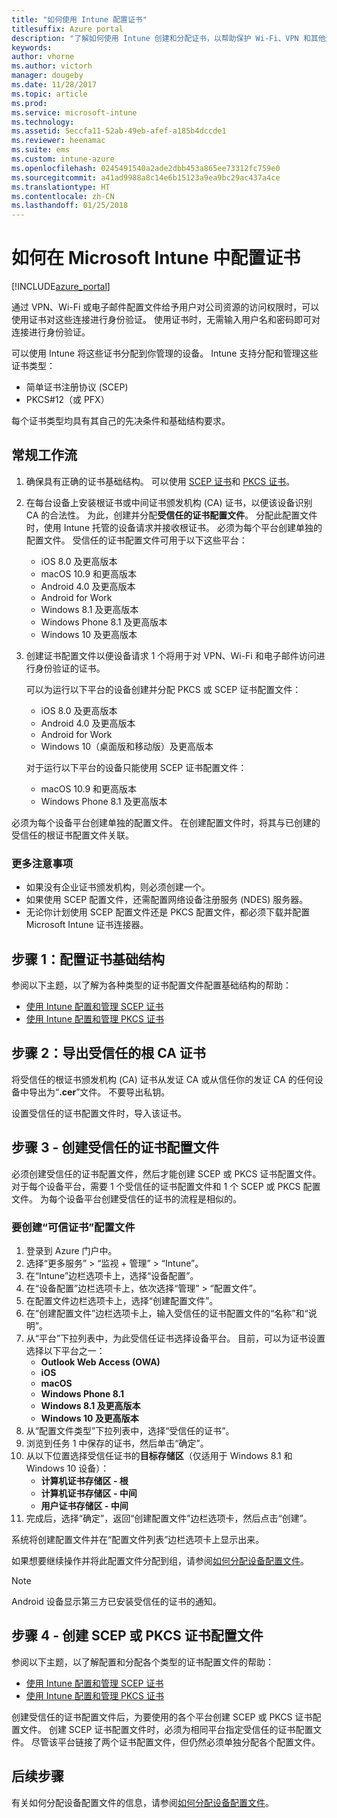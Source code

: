 ```yaml
---
title: "如何使用 Intune 配置证书"
titlesuffix: Azure portal
description: "了解如何使用 Intune 创建和分配证书，以帮助保护 Wi-Fi、VPN 和其他连接的安全性。"
keywords: 
author: vhorne
ms.author: victorh
manager: dougeby
ms.date: 11/28/2017
ms.topic: article
ms.prod: 
ms.service: microsoft-intune
ms.technology: 
ms.assetid: 5eccfa11-52ab-49eb-afef-a185b4dccde1
ms.reviewer: heenamac
ms.suite: ems
ms.custom: intune-azure
ms.openlocfilehash: 0245491540a2ade2dbb453a865ee73312fc759e0
ms.sourcegitcommit: a41ad9988a8c14e6b15123a9ea9bc29ac437a4ce
ms.translationtype: HT
ms.contentlocale: zh-CN
ms.lasthandoff: 01/25/2018
---
```

# <a name="how-to-configure-certificates-in-microsoft-intune"></a>如何在 Microsoft Intune 中配置证书

[!INCLUDE[azure_portal](./includes/azure_portal.md)]

通过 VPN、Wi-Fi 或电子邮件配置文件给予用户对公司资源的访问权限时，可以使用证书对这些连接进行身份验证。 使用证书时，无需输入用户名和密码即可对连接进行身份验证。

可以使用 Intune 将这些证书分配到你管理的设备。 Intune 支持分配和管理这些证书类型：

- 简单证书注册协议 (SCEP)
- PKCS#12（或 PFX）

每个证书类型均具有其自己的先决条件和基础结构要求。

## <a name="general-workflow"></a>常规工作流

1. 确保具有正确的证书基础结构。 可以使用 [SCEP 证书](certificates-scep-configure.md)和 [PKCS 证书](certficates-pfx-configure.md)。
2. 在每台设备上安装根证书或中间证书颁发机构 (CA) 证书，以便该设备识别 CA 的合法性。 为此，创建并分配**受信任的证书配置文件**。 分配此配置文件时，使用 Intune 托管的设备请求并接收根证书。 必须为每个平台创建单独的配置文件。 受信任的证书配置文件可用于以下这些平台：
    - iOS 8.0 及更高版本
    - macOS 10.9 和更高版本
    - Android 4.0 及更高版本
    - Android for Work
    - Windows 8.1 及更高版本
    - Windows Phone 8.1 及更高版本
    - Windows 10 及更高版本
3. 创建证书配置文件以便设备请求 1 个将用于对 VPN、Wi-Fi 和电子邮件访问进行身份验证的证书。

   可以为运行以下平台的设备创建并分配 PKCS 或 SCEP 证书配置文件：

   - iOS 8.0 及更高版本
   - Android 4.0 及更高版本
   - Android for Work
   - Windows 10（桌面版和移动版）及更高版本

   对于运行以下平台的设备只能使用 SCEP 证书配置文件：

   - macOS 10.9 和更高版本
   - Windows Phone 8.1 及更高版本

必须为每个设备平台创建单独的配置文件。 在创建配置文件时，将其与已创建的受信任的根证书配置文件关联。

### <a name="further-considerations"></a>更多注意事项

- 如果没有企业证书颁发机构，则必须创建一个。
- 如果使用 SCEP 配置文件，还需配置网络设备注册服务 (NDES) 服务器。
- 无论你计划使用 SCEP 配置文件还是 PKCS 配置文件，都必须下载并配置 Microsoft Intune 证书连接器。


## <a name="step-1-configure-your-certificate-infrastructure"></a>步骤 1：配置证书基础结构

参阅以下主题，以了解为各种类型的证书配置文件配置基础结构的帮助：

- [使用 Intune 配置和管理 SCEP 证书](certificates-scep-configure.md)
- [使用 Intune 配置和管理 PKCS 证书](certficates-pfx-configure.md)


## <a name="step-2-export-your-trusted-root-ca-certificate"></a>步骤 2：导出受信任的根 CA 证书

将受信任的根证书颁发机构 (CA) 证书从发证 CA 或从信任你的发证 CA 的任何设备中导出为“**.cer**”文件。 不要导出私钥。

设置受信任的证书配置文件时，导入该证书。

## <a name="step-3-create-trusted-certificate-profiles"></a>步骤 3 - 创建受信任的证书配置文件
必须创建受信任的证书配置文件，然后才能创建 SCEP 或 PKCS 证书配置文件。 对于每个设备平台，需要 1 个受信任的证书配置文件和 1 个 SCEP 或 PKCS 配置文件。 为每个设备平台创建受信任的证书的流程是相似的。

### <a name="to-create-a-trusted-certificate-profile"></a>要创建“可信证书”配置文件

1. 登录到 Azure 门户中。
2. 选择“更多服务” > “监视 + 管理” > “Intune”。
3. 在“Intune”边栏选项卡上，选择“设备配置”。
2. 在“设备配置”边栏选项卡上，依次选择“管理” > “配置文件”。
3. 在配置文件边栏选项卡上，选择“创建配置文件”。
4. 在“创建配置文件”边栏选项卡上，输入受信任的证书配置文件的“名称”和“说明”。
5. 从“平台”下拉列表中，为此受信任证书选择设备平台。 目前，可以为证书设置选择以下平台之一：
    - **Outlook Web Access (OWA)**
    - **iOS**
    - **macOS**
    - **Windows Phone 8.1**
    - **Windows 8.1 及更高版本**
    - **Windows 10 及更高版本**
6. 从“配置文件类型”下拉列表中，选择“受信任的证书”。
7. 浏览到任务 1 中保存的证书，然后单击“确定”。
8. 从以下位置选择受信任证书的**目标存储区**（仅适用于 Windows 8.1 和 Windows 10 设备）：
    - **计算机证书存储区 - 根**
    - **计算机证书存储区 - 中间**
    - **用户证书存储区 - 中间**
8. 完成后，选择“确定”，返回“创建配置文件”边栏选项卡，然后点击“创建”。

系统将创建配置文件并在“配置文件列表”边栏选项卡上显示出来。

如果想要继续操作并将此配置文件分配到组，请参阅[如何分配设备配置文件](device-profile-assign.md)。


> [!Note]
> Android 设备显示第三方已安装受信任的证书的通知。

## <a name="step-4-create-scep-or-pkcs-certificate-profiles"></a>步骤 4 - 创建 SCEP 或 PKCS 证书配置文件

参阅以下主题，以了解配置和分配各个类型的证书配置文件的帮助：

- [使用 Intune 配置和管理 SCEP 证书](certificates-scep-configure.md)
- [使用 Intune 配置和管理 PKCS 证书](certficates-pfx-configure.md)

创建受信任的证书配置文件后，为要使用的各个平台创建 SCEP 或 PKCS 证书配置文件。 创建 SCEP 证书配置文件时，必须为相同平台指定受信任的证书配置文件。 尽管该平台链接了两个证书配置文件，但仍然必须单独分配各个配置文件。


## <a name="next-steps"></a>后续步骤
有关如何分配设备配置文件的信息，请参阅[如何分配设备配置文件](device-profile-assign.md)。

